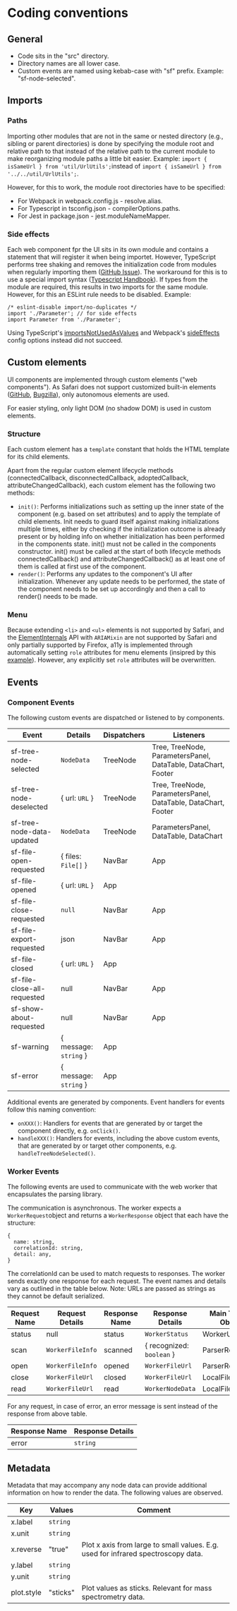 # Coding conventions

## General

- Code sits in the "src" directory.
- Directory names are all lower case.
- Custom events are named using kebab-case with "sf" prefix. Example: "sf-node-selected".

## Imports

### Paths

Importing other modules that are not in the same or nested directory (e.g., sibling or parent directories) is done by specifying the module root and relative path to that instead of the relative path to the current module to make reorganizing module paths a little bit easier. Example: `import { isSameUrl } from 'util/UrlUtils';`instead of `import { isSameUrl } from '../../util/UrlUtils';`.

However, for this to work, the module root directories have to be specified:

- For Webpack in webpack.config.js - resolve.alias.
- For Typescript in tsconfig.json - compilerOptions.paths.
- For Jest in package.json - jest.moduleNameMapper.

### Side effects

Each web component fpr the UI sits in its own module and contains a statement that will register it when being importet. However, TypeScript performs tree shaking and removes the initialization code from modules when regularly importing them ([GitHub Issue](https://github.com/microsoft/TypeScript/issues/9191)). The workaround for this is to use a special import syntax ([Typescript Handbook](https://www.typescriptlang.org/docs/handbook/modules.html#import-a-module-for-side-effects-only)). If types from the module are required, this results in two imports for the same module. However, for this an ESLint rule needs to be disabled. Example:

    /* eslint-disable import/no-duplicates */
    import './Parameter'; // for side effects
    import Parameter from './Parameter';

Using TypeScript's [importsNotUsedAsValues](https://www.typescriptlang.org/tsconfig#importsNotUsedAsValues) and Webpack's [sideEffects](https://webpack.js.org/guides/tree-shaking/) config options instead did not succeed.

## Custom elements

UI components are implemented through custom elements ("web components"). As Safari does not support customized built-in elements ([GitHub](https://github.com/WebKit/standards-positions/issues/97), [Bugzilla](https://bugs.webkit.org/show_bug.cgi?id=182671)), only autonomous elements are used.

For easier styling, only light DOM (no shadow DOM) is used in custom elements.

### Structure

Each custom element has a `template` constant that holds the HTML template for its child elements.

Apart from the regular custom element lifecycle methods (connectedCallback, disconnectedCallback, adoptedCallback, attributeChangedCallback), each custom element has the following two methods:

- `init()`: Performs initializations such as setting up the inner state of the component (e.g. based on set attributes) and to apply the template of child elements. Init needs to guard itself against making initializations multiple times, either by checking if the initialization outcome is already present or by holding info on whether initialization has been performed in the components state. init() must not be called in the components constructor. init() must be called at the start of both lifecycle methods connectedCallback() and attributeChangedCallback() as at least one of them is called at first use of the component.
- `render()`: Performs any updates to the component's UI after initialization. Whenever any update needs to be performed, the state of the component needs to be set up accordingly and then a call to render() needs to be made.

### Menu

Because extending `<li>` and `<ul>` elements is not supported by Safari, and the [ElementInternals](https://developer.mozilla.org/en-US/docs/Web/API/ElementInternals) API with `ARIAMixin` are not supported by Safari and only partially supported by Firefox, a11y is implemented through automatically setting `role` attributes for menu elements (insipred by this [example](https://www.w3.org/WAI/ARIA/apg/example-index/menubar/menubar-navigation)). However, any explicitly set `role` attributes will be overwritten.

## Events

### Component Events

The following custom events are dispatched or listened to by components.

| Event                       | Details               | Dispatchers | Listeners                                                     |
| --------------------------- | --------------------- | ----------- | ------------------------------------------------------------- |
| sf-tree-node-selected       | `NodeData`            | TreeNode    | Tree, TreeNode, ParametersPanel, DataTable, DataChart, Footer |
| sf-tree-node-deselected     | { url: `URL` }        | TreeNode    | Tree, TreeNode, ParametersPanel, DataTable, DataChart, Footer |
| sf-tree-node-data-updated   | `NodeData`            | TreeNode    | ParametersPanel, DataTable, DataChart                         |
| sf-file-open-requested      | { files: `File[]` }   | NavBar      | App                                                           |
| sf-file-opened              | { url: `URL` }        | App         |                                                               |
| sf-file-close-requested     | `null`                | NavBar      | App                                                           |
| sf-file-export-requested    | json                  | NavBar      | App                                                           |
| sf-file-closed              | { url: `URL` }        | App         |                                                               |
| sf-file-close-all-requested | null                  | NavBar      | App                                                           |
| sf-show-about-requested     | null                  | NavBar      | App                                                           |
| sf-warning                  | { message: `string` } | App         |                                                               |
| sf-error                    | { message: `string` } | App         |                                                               |

Additional events are generated by components. Event handlers for events follow this naming convention:

- `onXXX()`: Handlers for events that are generated by or target the component directly, e.g. `onClick()`.
- `handleXXX()`: Handlers for events, including the above custom events, that are generated by or target other components, e.g. `handleTreeNodeSelected()`.

### Worker Events

The following events are used to communicate with the web worker that encapsulates the parsing library.

The communication is asynchronous. The worker expects a `WorkerRequest`object and returns a `WorkerResponse` object that each have the structure:

```
{
  name: string,
  correlationId: string,
  detail: any,
}
```

The correlationId can be used to match requests to responses. The worker sends exactly one response for each request. The event names and details vary as outlined in the table below. Note: URLs are passed as strings as they cannot be default serialized.

| Request Name | Request Details  | Response Name | Response Details          | Main Thread Object |
| ------------ | ---------------- | ------------- | ------------------------- | ------------------ |
| status       | null             | status        | `WorkerStatus`            | WorkerUtils        |
| scan         | `WorkerFileInfo` | scanned       | { recognized: `boolean` } | ParserRepository   |
| open         | `WorkerFileInfo` | opened        | `WorkerFileUrl`           | ParserRepository   |
| close        | `WorkerFileUrl`  | closed        | `WorkerFileUrl`           | LocalFileParser    |
| read         | `WorkerFileUrl`  | read          | `WorkerNodeData`          | LocalFileParser    |

For any request, in case of error, an error message is sent instead of the response from above table.

| Response Name | Response Details |
| ------------- | ---------------- |
| error         | `string`         |

## Metadata

Metadata that may accompany any node data can provide additional information on how to render the data. The following values are observed.

| Key        | Values   | Comment                                                                           |
| ---------- | -------- | --------------------------------------------------------------------------------- |
| x.label    | `string` |                                                                                   |
| x.unit     | `string` |                                                                                   |
| x.reverse  | "true"   | Plot x axis from large to small values. E.g. used for infrared spectroscopy data. |
| y.label    | `string` |                                                                                   |
| y.unit     | `string` |                                                                                   |
| plot.style | "sticks" | Plot values as sticks. Relevant for mass spectrometry data.                       |
